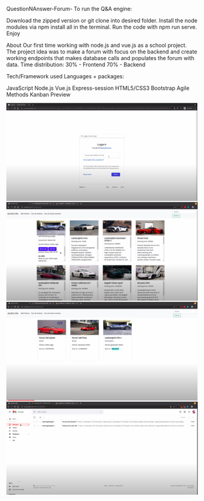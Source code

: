 QuestionNAnswer-Forum-
To run the Q&A engine:

Download the zipped version or git clone into desired folder.
Install the node modules via npm install all in the terminal.
Run the code with npm run serve.
Enjoy

About
Our first time working with node.js and vue.js as a school project. The project idea was to make a forum with focus on the backend and create working endpoints that makes database calls and populates the forum with data. Time distribution:
30% - Frontend
70% - Backend

Tech/Framework used
Languages + packages:

JavaScript
Node.js
Vue.js
Express-session
HTML5/CSS3
Bootstrap
Agile Methods
Kanban
Preview

<img src="pictures_for_github/1.png">
<img src="pictures_for_github/2.png">
<img src="pictures_for_github/3.png">
<img src="pictures_for_github/4.png">

